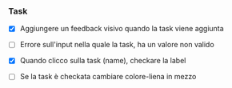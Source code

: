 ### Task

- [x] Aggiungere un feedback visivo quando la task viene aggiunta

- [ ] Errore sull'input nella quale la task, ha un valore non valido

- [x] Quando clicco sulla task (name), checkare la label

- [ ] Se la task è checkata cambiare colore-liena in mezzo
